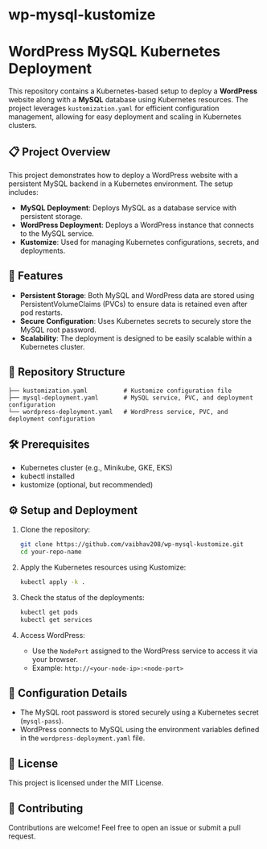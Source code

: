 # wp-mysql-kustomize

# WordPress MySQL Kubernetes Deployment

This repository contains a Kubernetes-based setup to deploy a **WordPress** website along with a **MySQL** database using Kubernetes resources. The project leverages `kustomization.yaml` for efficient configuration management, allowing for easy deployment and scaling in Kubernetes clusters.

## 📋 Project Overview

This project demonstrates how to deploy a WordPress website with a persistent MySQL backend in a Kubernetes environment. The setup includes:

- **MySQL Deployment**: Deploys MySQL as a database service with persistent storage.
- **WordPress Deployment**: Deploys a WordPress instance that connects to the MySQL service.
- **Kustomize**: Used for managing Kubernetes configurations, secrets, and deployments.

## 🚀 Features

- **Persistent Storage**: Both MySQL and WordPress data are stored using PersistentVolumeClaims (PVCs) to ensure data is retained even after pod restarts.
- **Secure Configuration**: Uses Kubernetes secrets to securely store the MySQL root password.
- **Scalability**: The deployment is designed to be easily scalable within a Kubernetes cluster.

## 📁 Repository Structure

```
├── kustomization.yaml          # Kustomize configuration file
├── mysql-deployment.yaml       # MySQL service, PVC, and deployment configuration
└── wordpress-deployment.yaml   # WordPress service, PVC, and deployment configuration
```

## 🛠️ Prerequisites

- Kubernetes cluster (e.g., Minikube, GKE, EKS)
- kubectl installed
- kustomize (optional, but recommended)

## ⚙️ Setup and Deployment

1. Clone the repository:
   ```bash
   git clone https://github.com/vaibhav208/wp-mysql-kustomize.git
   cd your-repo-name
   ```

2. Apply the Kubernetes resources using Kustomize:
   ```bash
   kubectl apply -k .
   ```

3. Check the status of the deployments:
   ```bash
   kubectl get pods
   kubectl get services
   ```

4. Access WordPress:
   - Use the `NodePort` assigned to the WordPress service to access it via your browser.
   - Example: `http://<your-node-ip>:<node-port>`

## 📝 Configuration Details

- The MySQL root password is stored securely using a Kubernetes secret (`mysql-pass`).
- WordPress connects to MySQL using the environment variables defined in the `wordpress-deployment.yaml` file.

## 📄 License

This project is licensed under the MIT License.

## 🤝 Contributing

Contributions are welcome! Feel free to open an issue or submit a pull request.

